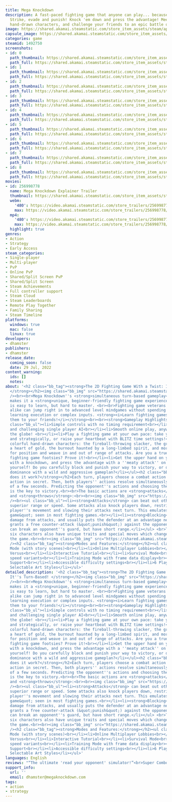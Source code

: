 ```yaml
---
title: Mega Knockdown
description: A fast-paced fighting game that anyone can play... because it's TURN-BASED!
  Strike, evade and punish! Knock 'em down and press the advantage! Meet colorful
  hand-drawn characters, and challenge your friends to an epic battle of wits!
image: https://shared.akamai.steamstatic.com/store_item_assets/steam/apps/1492750/header.jpg?t=1732650414
capsule_image: https://shared.akamai.steamstatic.com/store_item_assets/steam/apps/1492750/capsule_231x87.jpg?t=1732650414
categories: game
steamid: 1492750
screenshots:
- id: 0
  path_thumbnail: https://shared.akamai.steamstatic.com/store_item_assets/steam/apps/1492750/ss_e367e8becd86386190fd38b32ed066cb3db1f2e8.600x338.jpg?t=1732650414
  path_full: https://shared.akamai.steamstatic.com/store_item_assets/steam/apps/1492750/ss_e367e8becd86386190fd38b32ed066cb3db1f2e8.1920x1080.jpg?t=1732650414
- id: 1
  path_thumbnail: https://shared.akamai.steamstatic.com/store_item_assets/steam/apps/1492750/ss_736bd73ccddc9fdea4061c4e6a855fe4f471eb88.600x338.jpg?t=1732650414
  path_full: https://shared.akamai.steamstatic.com/store_item_assets/steam/apps/1492750/ss_736bd73ccddc9fdea4061c4e6a855fe4f471eb88.1920x1080.jpg?t=1732650414
- id: 2
  path_thumbnail: https://shared.akamai.steamstatic.com/store_item_assets/steam/apps/1492750/ss_46fd3b49aea4b092a91395371330a4a946e72742.600x338.jpg?t=1732650414
  path_full: https://shared.akamai.steamstatic.com/store_item_assets/steam/apps/1492750/ss_46fd3b49aea4b092a91395371330a4a946e72742.1920x1080.jpg?t=1732650414
- id: 3
  path_thumbnail: https://shared.akamai.steamstatic.com/store_item_assets/steam/apps/1492750/ss_0b9e958d621829d5eb1acf304413fa3be5d6fc87.600x338.jpg?t=1732650414
  path_full: https://shared.akamai.steamstatic.com/store_item_assets/steam/apps/1492750/ss_0b9e958d621829d5eb1acf304413fa3be5d6fc87.1920x1080.jpg?t=1732650414
- id: 4
  path_thumbnail: https://shared.akamai.steamstatic.com/store_item_assets/steam/apps/1492750/ss_578ef5cde24b377db47e3bea8e3c4984cbeb3251.600x338.jpg?t=1732650414
  path_full: https://shared.akamai.steamstatic.com/store_item_assets/steam/apps/1492750/ss_578ef5cde24b377db47e3bea8e3c4984cbeb3251.1920x1080.jpg?t=1732650414
- id: 5
  path_thumbnail: https://shared.akamai.steamstatic.com/store_item_assets/steam/apps/1492750/ss_2e2d2a5d1064a25b5b5a6e378a1ea0b9d251f9ed.600x338.jpg?t=1732650414
  path_full: https://shared.akamai.steamstatic.com/store_item_assets/steam/apps/1492750/ss_2e2d2a5d1064a25b5b5a6e378a1ea0b9d251f9ed.1920x1080.jpg?t=1732650414
- id: 6
  path_thumbnail: https://shared.akamai.steamstatic.com/store_item_assets/steam/apps/1492750/ss_4031db50325aa9949ccbb733b500c7dffdc388fd.600x338.jpg?t=1732650414
  path_full: https://shared.akamai.steamstatic.com/store_item_assets/steam/apps/1492750/ss_4031db50325aa9949ccbb733b500c7dffdc388fd.1920x1080.jpg?t=1732650414
- id: 7
  path_thumbnail: https://shared.akamai.steamstatic.com/store_item_assets/steam/apps/1492750/ss_f9a322124d22cb5c56e450a2811d63e3849ddd30.600x338.jpg?t=1732650414
  path_full: https://shared.akamai.steamstatic.com/store_item_assets/steam/apps/1492750/ss_f9a322124d22cb5c56e450a2811d63e3849ddd30.1920x1080.jpg?t=1732650414
- id: 8
  path_thumbnail: https://shared.akamai.steamstatic.com/store_item_assets/steam/apps/1492750/ss_ad1f2422d994c5a6908e50da0bb3a22829076e3d.600x338.jpg?t=1732650414
  path_full: https://shared.akamai.steamstatic.com/store_item_assets/steam/apps/1492750/ss_ad1f2422d994c5a6908e50da0bb3a22829076e3d.1920x1080.jpg?t=1732650414
movies:
- id: 256998778
  name: Mega Knockdown Explainer Trailer
  thumbnail: https://shared.akamai.steamstatic.com/store_item_assets/steam/apps/256998778/movie.293x165.jpg?t=1725291627
  webm:
    '480': https://video.akamai.steamstatic.com/store_trailers/256998778/movie480_vp9.webm?t=1725291627
    max: https://video.akamai.steamstatic.com/store_trailers/256998778/movie_max_vp9.webm?t=1725291627
  mp4:
    '480': https://video.akamai.steamstatic.com/store_trailers/256998778/movie480.mp4?t=1725291627
    max: https://video.akamai.steamstatic.com/store_trailers/256998778/movie_max.mp4?t=1725291627
  highlight: true
genres:
- Action
- Strategy
- Early Access
steam_categories:
- Single-player
- Multi-player
- PvP
- Online PvP
- Shared/Split Screen PvP
- Shared/Split Screen
- Steam Achievements
- Full controller support
- Steam Cloud
- Steam Leaderboards
- Remote Play Together
- Family Sharing
- Steam Timeline
platforms:
  windows: true
  mac: false
  linux: true
developers:
- dhamster
publishers:
- dhamster
release_date:
  coming_soon: false
  date: 29 Jul, 2022
content_warning:
  ids: []
  notes:
about: '<h2 class="bb_tag"><strong>The 2D Fighting Game With a Twist: It''s Turn-Based!
  </strong></h2><img class="bb_img" src="https://shared.akamai.steamstatic.com/store_item_assets/steam/apps/1492750/extras/kennyG.gif?t=1732650414"
  /><br><br>Mega Knockdown''s <strong>simultaneous turn-based gameplay</strong> system
  makes it a <strong>unique, beginner-friendly fighting game experience</strong> that
  is easy to learn, but hard to master. <br><br>Fighting game veterans and newbies
  alike can jump right in to advanced level mindgames without spending a lot of time
  learning execution or complex inputs. <strong><i>Learn fighting games, or teach
  them to your friends!</i></strong><br><br><strong>Gameplay Highlights</strong><br><ul
  class="bb_ul"><li>Simple controls with no timing requirement<br></li><li>Deep strategy
  and challenging single player AI<br></li><li>Smooth online play, anywhere across
  the globe! <br></li><li>Play a fighting game at your own pace: take your turns slowly
  and strategically, or raise your heartbeat with BLITZ time settings!<br></li><li>Meet
  colorful hand-drawn characters: the fireball-throwing slacker, the grappler with
  a heart of gold, the burnout haunted by a long-limbed spirit, and more!<br></li><li>Jockey
  for position and weave in and out of range of attacks. Are you a true master of
  fighting game footsies? Prove it!<br></li><li>Get the upper hand on your opponents
  with a knockdown, and press the advantage with a ''meaty attack'' on their wakeup!<br></li><li>Express
  yourself! Do you carefully block and punish your way to victory, or do you assert
  dominance with a wild and aggressive gameplan?</li></ul><h2 class="bb_tag"><strong>How
  does it work?</strong></h2>Each turn, players choose a combat action and a movement
  action in secret. Then, both players'' actions resolve simultaneously over the course
  of a few seconds. Predicting the opponent''s actions and choosing the right counterplay
  is the key to victory.<br><br>The basic actions are <strong>attacks</strong>, <strong>blocks</strong>
  and <strong>throws</strong>:<br><br><img class="bb_img" src="https://shared.akamai.steamstatic.com/store_item_assets/steam/apps/1492750/extras/atk-blk-throw.png?t=1732650414"
  /><br><ul class="bb_ul"><li><strong>Attacks</strong> can beat out other moves through
  superior range or speed. Some attacks also knock players down, restricting that
  player''s movement and slowing their attacks next turn. This emulates the &quot;wakeup
  game&quot; seen in most fighting games.<br></li><li><strong>Blocking</strong> prevents
  damage from attacks, and usually puts the defender at an advantage next turn, or
  grants a free counter-attack (&quot;punish&quot;) against the opponent.<br></li><li><strong>Throws</strong>
  can break an opponent''s guard, but have short range.</li></ul> <br>The game''s
  six characters also have unique traits and special moves which change how they play
  the game.<br><br><img class="bb_img" src="https://shared.akamai.steamstatic.com/store_item_assets/steam/apps/1492750/extras/specials-new.png?t=1732650414"
  /><h2 class="bb_tag"><strong>Modes and Features:</strong></h2><ul class="bb_ul"><li>Arcade
  Mode (with story scenes)<br></li><li>Online Multiplayer Lobbies<br></li><li>Local
  Versus<br></li><li>Interactive Tutorial<br></li><li>Survival Mode<br></li><li>Blitz
  speed variants<br></li><li>Training Mode with frame data display<br></li><li>Controller
  Support<br></li><li>Accessible difficulty settings<br></li><li>6 Playable Characters<br></li><li>3
  Selectable Art Styles</li></ul>'
detailed_description: '<h2 class="bb_tag"><strong>The 2D Fighting Game With a Twist:
  It''s Turn-Based! </strong></h2><img class="bb_img" src="https://shared.akamai.steamstatic.com/store_item_assets/steam/apps/1492750/extras/kennyG.gif?t=1732650414"
  /><br><br>Mega Knockdown''s <strong>simultaneous turn-based gameplay</strong> system
  makes it a <strong>unique, beginner-friendly fighting game experience</strong> that
  is easy to learn, but hard to master. <br><br>Fighting game veterans and newbies
  alike can jump right in to advanced level mindgames without spending a lot of time
  learning execution or complex inputs. <strong><i>Learn fighting games, or teach
  them to your friends!</i></strong><br><br><strong>Gameplay Highlights</strong><br><ul
  class="bb_ul"><li>Simple controls with no timing requirement<br></li><li>Deep strategy
  and challenging single player AI<br></li><li>Smooth online play, anywhere across
  the globe! <br></li><li>Play a fighting game at your own pace: take your turns slowly
  and strategically, or raise your heartbeat with BLITZ time settings!<br></li><li>Meet
  colorful hand-drawn characters: the fireball-throwing slacker, the grappler with
  a heart of gold, the burnout haunted by a long-limbed spirit, and more!<br></li><li>Jockey
  for position and weave in and out of range of attacks. Are you a true master of
  fighting game footsies? Prove it!<br></li><li>Get the upper hand on your opponents
  with a knockdown, and press the advantage with a ''meaty attack'' on their wakeup!<br></li><li>Express
  yourself! Do you carefully block and punish your way to victory, or do you assert
  dominance with a wild and aggressive gameplan?</li></ul><h2 class="bb_tag"><strong>How
  does it work?</strong></h2>Each turn, players choose a combat action and a movement
  action in secret. Then, both players'' actions resolve simultaneously over the course
  of a few seconds. Predicting the opponent''s actions and choosing the right counterplay
  is the key to victory.<br><br>The basic actions are <strong>attacks</strong>, <strong>blocks</strong>
  and <strong>throws</strong>:<br><br><img class="bb_img" src="https://shared.akamai.steamstatic.com/store_item_assets/steam/apps/1492750/extras/atk-blk-throw.png?t=1732650414"
  /><br><ul class="bb_ul"><li><strong>Attacks</strong> can beat out other moves through
  superior range or speed. Some attacks also knock players down, restricting that
  player''s movement and slowing their attacks next turn. This emulates the &quot;wakeup
  game&quot; seen in most fighting games.<br></li><li><strong>Blocking</strong> prevents
  damage from attacks, and usually puts the defender at an advantage next turn, or
  grants a free counter-attack (&quot;punish&quot;) against the opponent.<br></li><li><strong>Throws</strong>
  can break an opponent''s guard, but have short range.</li></ul> <br>The game''s
  six characters also have unique traits and special moves which change how they play
  the game.<br><br><img class="bb_img" src="https://shared.akamai.steamstatic.com/store_item_assets/steam/apps/1492750/extras/specials-new.png?t=1732650414"
  /><h2 class="bb_tag"><strong>Modes and Features:</strong></h2><ul class="bb_ul"><li>Arcade
  Mode (with story scenes)<br></li><li>Online Multiplayer Lobbies<br></li><li>Local
  Versus<br></li><li>Interactive Tutorial<br></li><li>Survival Mode<br></li><li>Blitz
  speed variants<br></li><li>Training Mode with frame data display<br></li><li>Controller
  Support<br></li><li>Accessible difficulty settings<br></li><li>6 Playable Characters<br></li><li>3
  Selectable Art Styles</li></ul>'
languages: English
reviews: "“The ultimate 'read your opponent' simulator!”<br>Super Combo<br>"
support_info:
  url: ''
  email: dhamster@megaknockdown.com
tags:
- action
- strategy
---
```


